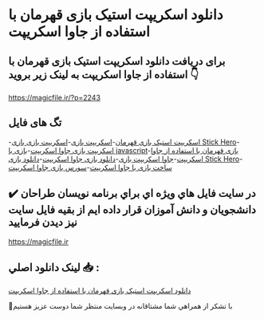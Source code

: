 # دانلود اسکریپت استیک بازی قهرمان با استفاده از جاوا اسکریپت

## برای دریافت دانلود اسکریپت استیک بازی قهرمان با استفاده از جاوا اسکریپت به لینک زیر بروید 👇

https://magicfile.ir/?p=2243

## تگ های فایل

-[اسکریپت استیک بازی قهرمان](https://magicfile.ir/product/%d8%a7%d8%b3%da%a9%d8%b1%db%8c%d9%be%d8%aa-%d8%a7%d8%b3%d8%aa%db%8c%da%a9-%d8%a8%d8%a7%d8%b2%db%8c-%d9%82%d9%87%d8%b1%d9%85%d8%a7%d9%86-%d8%a8%d8%a7-%d8%a7%d8%b3%d8%aa%d9%81%d8%a7%d8%af%d9%87-%d8%a7%d8%b2-%d8%ac%d8%a7%d9%88%d8%a7-%d8%a7%d8%b3%da%a9%d8%b1%db%8c%d9%be%d8%aa/)-[اسکریپت بازی](https://magicfile.ir/product/%d8%a7%d8%b3%da%a9%d8%b1%db%8c%d9%be%d8%aa-%d8%a7%d8%b3%d8%aa%db%8c%da%a9-%d8%a8%d8%a7%d8%b2%db%8c-%d9%82%d9%87%d8%b1%d9%85%d8%a7%d9%86-%d8%a8%d8%a7-%d8%a7%d8%b3%d8%aa%d9%81%d8%a7%d8%af%d9%87-%d8%a7%d8%b2-%d8%ac%d8%a7%d9%88%d8%a7-%d8%a7%d8%b3%da%a9%d8%b1%db%8c%d9%be%d8%aa/)-[اسکریپت بازی بازی Stick Hero](https://magicfile.ir/product/%d8%a7%d8%b3%da%a9%d8%b1%db%8c%d9%be%d8%aa-%d8%a7%d8%b3%d8%aa%db%8c%da%a9-%d8%a8%d8%a7%d8%b2%db%8c-%d9%82%d9%87%d8%b1%d9%85%d8%a7%d9%86-%d8%a8%d8%a7-%d8%a7%d8%b3%d8%aa%d9%81%d8%a7%d8%af%d9%87-%d8%a7%d8%b2-%d8%ac%d8%a7%d9%88%d8%a7-%d8%a7%d8%b3%da%a9%d8%b1%db%8c%d9%be%d8%aa/)-[اسکریپت بازی جاوا اسکریپت](https://magicfile.ir/product/%d8%a7%d8%b3%da%a9%d8%b1%db%8c%d9%be%d8%aa-%d8%a7%d8%b3%d8%aa%db%8c%da%a9-%d8%a8%d8%a7%d8%b2%db%8c-%d9%82%d9%87%d8%b1%d9%85%d8%a7%d9%86-%d8%a8%d8%a7-%d8%a7%d8%b3%d8%aa%d9%81%d8%a7%d8%af%d9%87-%d8%a7%d8%b2-%d8%ac%d8%a7%d9%88%d8%a7-%d8%a7%d8%b3%da%a9%d8%b1%db%8c%d9%be%d8%aa/)-[بازی با javascript](https://magicfile.ir/product/%d8%a7%d8%b3%da%a9%d8%b1%db%8c%d9%be%d8%aa-%d8%a7%d8%b3%d8%aa%db%8c%da%a9-%d8%a8%d8%a7%d8%b2%db%8c-%d9%82%d9%87%d8%b1%d9%85%d8%a7%d9%86-%d8%a8%d8%a7-%d8%a7%d8%b3%d8%aa%d9%81%d8%a7%d8%af%d9%87-%d8%a7%d8%b2-%d8%ac%d8%a7%d9%88%d8%a7-%d8%a7%d8%b3%da%a9%d8%b1%db%8c%d9%be%d8%aa/)-[بازی قهرمان با استفاده از جاوا اسکریپت](https://magicfile.ir/product/%d8%a7%d8%b3%da%a9%d8%b1%db%8c%d9%be%d8%aa-%d8%a7%d8%b3%d8%aa%db%8c%da%a9-%d8%a8%d8%a7%d8%b2%db%8c-%d9%82%d9%87%d8%b1%d9%85%d8%a7%d9%86-%d8%a8%d8%a7-%d8%a7%d8%b3%d8%aa%d9%81%d8%a7%d8%af%d9%87-%d8%a7%d8%b2-%d8%ac%d8%a7%d9%88%d8%a7-%d8%a7%d8%b3%da%a9%d8%b1%db%8c%d9%be%d8%aa/)-[جاوا اسکریپت بازی](https://magicfile.ir/product/%d8%a7%d8%b3%da%a9%d8%b1%db%8c%d9%be%d8%aa-%d8%a7%d8%b3%d8%aa%db%8c%da%a9-%d8%a8%d8%a7%d8%b2%db%8c-%d9%82%d9%87%d8%b1%d9%85%d8%a7%d9%86-%d8%a8%d8%a7-%d8%a7%d8%b3%d8%aa%d9%81%d8%a7%d8%af%d9%87-%d8%a7%d8%b2-%d8%ac%d8%a7%d9%88%d8%a7-%d8%a7%d8%b3%da%a9%d8%b1%db%8c%d9%be%d8%aa/)-[دانلود بازی جاوا اسکریپت](https://magicfile.ir/product/%d8%a7%d8%b3%da%a9%d8%b1%db%8c%d9%be%d8%aa-%d8%a7%d8%b3%d8%aa%db%8c%da%a9-%d8%a8%d8%a7%d8%b2%db%8c-%d9%82%d9%87%d8%b1%d9%85%d8%a7%d9%86-%d8%a8%d8%a7-%d8%a7%d8%b3%d8%aa%d9%81%d8%a7%d8%af%d9%87-%d8%a7%d8%b2-%d8%ac%d8%a7%d9%88%d8%a7-%d8%a7%d8%b3%da%a9%d8%b1%db%8c%d9%be%d8%aa/)-[دانلود بازی Stick Hero](https://magicfile.ir/product/%d8%a7%d8%b3%da%a9%d8%b1%db%8c%d9%be%d8%aa-%d8%a7%d8%b3%d8%aa%db%8c%da%a9-%d8%a8%d8%a7%d8%b2%db%8c-%d9%82%d9%87%d8%b1%d9%85%d8%a7%d9%86-%d8%a8%d8%a7-%d8%a7%d8%b3%d8%aa%d9%81%d8%a7%d8%af%d9%87-%d8%a7%d8%b2-%d8%ac%d8%a7%d9%88%d8%a7-%d8%a7%d8%b3%da%a9%d8%b1%db%8c%d9%be%d8%aa/)-[ساخت بازی با جاوا اسکریپت](https://magicfile.ir/product/%d8%a7%d8%b3%da%a9%d8%b1%db%8c%d9%be%d8%aa-%d8%a7%d8%b3%d8%aa%db%8c%da%a9-%d8%a8%d8%a7%d8%b2%db%8c-%d9%82%d9%87%d8%b1%d9%85%d8%a7%d9%86-%d8%a8%d8%a7-%d8%a7%d8%b3%d8%aa%d9%81%d8%a7%d8%af%d9%87-%d8%a7%d8%b2-%d8%ac%d8%a7%d9%88%d8%a7-%d8%a7%d8%b3%da%a9%d8%b1%db%8c%d9%be%d8%aa/)-[سورس بازی جاوا اسکریپت](https://magicfile.ir/product/%d8%a7%d8%b3%da%a9%d8%b1%db%8c%d9%be%d8%aa-%d8%a7%d8%b3%d8%aa%db%8c%da%a9-%d8%a8%d8%a7%d8%b2%db%8c-%d9%82%d9%87%d8%b1%d9%85%d8%a7%d9%86-%d8%a8%d8%a7-%d8%a7%d8%b3%d8%aa%d9%81%d8%a7%d8%af%d9%87-%d8%a7%d8%b2-%d8%ac%d8%a7%d9%88%d8%a7-%d8%a7%d8%b3%da%a9%d8%b1%db%8c%d9%be%d8%aa/)

## ✔️ در سايت فايل هاي ويژه اي براي برنامه نويسان طراحان دانشجويان و دانش آموزان قرار داده ايم از بقيه فايل سايت نيز ديدن فرماييد

https://magicfile.ir


## لينک دانلود اصلي 📥 :

[دانلود اسکریپت استیک بازی قهرمان با استفاده از جاوا اسکریپت](https://magicfile.ir/product/%d8%a7%d8%b3%da%a9%d8%b1%db%8c%d9%be%d8%aa-%d8%a7%d8%b3%d8%aa%db%8c%da%a9-%d8%a8%d8%a7%d8%b2%db%8c-%d9%82%d9%87%d8%b1%d9%85%d8%a7%d9%86-%d8%a8%d8%a7-%d8%a7%d8%b3%d8%aa%d9%81%d8%a7%d8%af%d9%87-%d8%a7%d8%b2-%d8%ac%d8%a7%d9%88%d8%a7-%d8%a7%d8%b3%da%a9%d8%b1%db%8c%d9%be%d8%aa/) 


🙏با تشکر از همراهي شما مشتاقانه در وبسایت منتظر شما دوست عزیز هستیم


